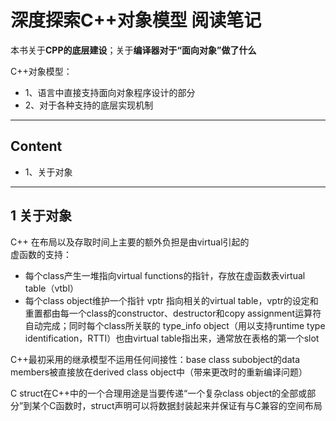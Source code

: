 # 深度探索C++对象模型 阅读笔记

本书关于<b>CPP的底层建设</b>；关于<b>编译器对于“面向对象”做了什么</b>  

C++对象模型：
- 1、语言中直接支持面向对象程序设计的部分
- 2、对于各种支持的底层实现机制

------
## Content
- 1、关于对象

------
## 1 关于对象
C++ 在布局以及存取时间上主要的额外负担是由virtual引起的  
虚函数的支持：  
- 每个class产生一堆指向virtual functions的指针，存放在虚函数表virtual table（vtbl）
- 每个class object维护一个指针 vptr 指向相关的virtual table，vptr的设定和重置都由每一个class的constructor、destructor和copy assignment运算符自动完成；同时每个class所关联的 type_info object（用以支持runtime type identification，RTTI）也由virtual table指出来，通常放在表格的第一个slot

C++最初采用的继承模型不运用任何间接性：base class subobject的data members被直接放在derived class object中（带来更改时的重新编译问题）  

C struct在C++中的一个合理用途是当要传递“一个复杂class object的全部或部分”到某个C函数时，struct声明可以将数据封装起来并保证有与C兼容的空间布局  
